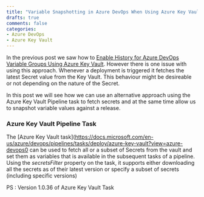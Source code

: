 ```yaml
---
title: "Variable Snapshotting in Azure DevOps When Using Azure Key Vault"
drafts: true
comments: false
categories:
- Azure DevOps
- Azure Key Vault
---
```


In the previous post we saw how to [Enable History for Azure DevOps Variable Groups Using Azure Key Vault](/blog/azure-devops-variable-groups-history/). However there is one issue with using this approach. Whenever a deployment is triggered it fetches the latest Secret value from the Key Vault. This behaviour might be desireable or not depending on the nature of the Secret.

In this post we will see how we can use an alternative approach using the Azure Key Vault Pipeline task to fetch secrets and at the same time allow us to snapshot variable values against a release.

### Azure Key Vault Pipeline Task

The [Azure Key Vault task](https://docs.microsoft.com/en-us/azure/devops/pipelines/tasks/deploy/azure-key-vault?view=azure-devops0 can be used to fetch all or a subset of Secrets from the vault and set them as variables that is available in the subsequent tasks of a pipeline. Using the *secretsFilter* property on the task, it supports either downloading all the secrets as of their latest version or specify a subset of secrets (including specific versions)


PS : Version 1.0.36 of Azure Key Vault Task